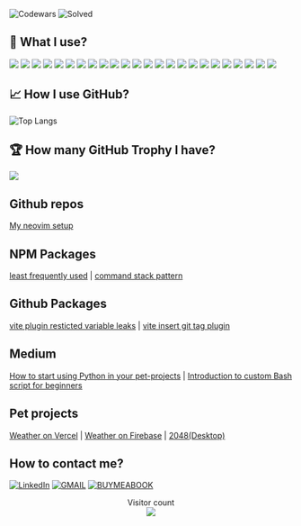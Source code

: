 ![Codewars](https://www.codewars.com/users/Vladislav/badges/micro) ![Solved](https://badges.peiyuan.ch/leetcode/vladislavkovaliov/solved)


## 🔧 What I use?
![](https://img.shields.io/badge/OS-Linux-informational?style=flat&logo=linux&logoColor=white&color=2bbc8a) ![](https://img.shields.io/badge/OS-MacOS-informational?style=flat&logo=macos&logoColor=white&color=2bbc8a) ![](https://img.shields.io/badge/Editor-WebStorm-informational?style=flat&logo=webstorm&logoColor=white&color=2bbc8a) ![](https://img.shields.io/badge/Code-Python-informational?style=flat&logo=python&logoColor=white&color=2bbc8a) ![](https://img.shields.io/badge/Code-Node-informational?style=flat&logo=node.js&logoColor=white&color=2bbc8a) ![](https://img.shields.io/badge/Code-JavaScript-informational?style=flat&logo=javascript&logoColor=white&color=2bbc8a) ![](https://img.shields.io/badge/Code-TypeScript-informational?style=flat&logo=typescript&logoColor=white&color=2bbc8a) ![](https://img.shields.io/badge/Code-Durt-informational?style=flat&logo=durt&logoColor=white&color=2bbc8a) ![](https://img.shields.io/badge/Mobile-Flutter-2bbc8a?style=flat&logoColor=white) ![](https://img.shields.io/badge/Code-WebGL-informational?style=flat&logo=webgl&logoColor=white&color=2bbc8a) ![](https://img.shields.io/badge/Code-React-informational?style=flat&logo=react&logoColor=white&color=2bbc8a) ![](https://img.shields.io/badge/Shell-Bash-informational?style=flat&logo=gnu-bash&logoColor=white&color=2bbc8a) ![](https://img.shields.io/badge/Tools-MongoDB-informational?style=flat&logo=mongodb&logoColor=white&color=2bbc8a) ![](https://img.shields.io/badge/Cloud-Digital_Ocean-informational?style=flat&logo=digitalocean&logoColor=white&color=2bbc8a) ![](https://img.shields.io/badge/Code-Raspberry-PI?style=flat&logo=raspberrypi&logoColor=white&color=2bbc8a) ![](https://img.shields.io/badge/Auto-Mazda-informational?style=flat&logo=mazda&logoColor=white&color=2bbc8a) ![](https://img.shields.io/badge/Music-Bose-info?style=flat&logo=bose&logoColor=white&color=2bbc8a) ![](https://img.shields.io/badge/Code-GitLab-informational?style=flat&logo=gitlab&logoColor=white&color=2bbc8a) ![](https://img.shields.io/badge/Code-Gulp-informational?style=flat&logo=gulp&logoColor=white&color=2bbc8a) ![](https://img.shields.io/badge/Code-iterm2-informational?style=flat&logo=iterm2&logoColor=white&color=2bbc8a) ![](https://img.shields.io/badge/Code-nestjs-informational?style=flat&logo=nestjs&logoColor=white&color=2bbc8a) ![](https://img.shields.io/badge/Games-Playstation_4-informational?style=flat&logo=playstation4&logoColor=white&color=2bbc8a) ![](https://img.shields.io/badge/Games-Playstation_5-informational?style=flat&logo=playstation5&logoColor=white&color=2bbc8a) ![](https://img.shields.io/badge/Games-Steam-informational?style=flat&logo=steam&logoColor=white&color=2bbc8a)


## &#x1f4c8; How I use GitHub?
![Top Langs](https://github-readme-stats.vercel.app/api/top-langs/?username=vladislavkovaliov&layout=compact&theme=dark)

## 🏆 How many GitHub Trophy I have?
![](https://github-profile-trophy.vercel.app/?username=vladislavkovaliov&no-frame=true&theme=monokai&row=1)

## Github repos
[My neovim setup](https://github.com/vladislavkovaliov/nvim)

## NPM Packages
 [least frequently used](https://www.npmjs.com/package/least-frequently-used) | [command stack pattern](https://www.npmjs.com/package/command-stack-pattern)
 
## Github Packages
[vite plugin resticted variable leaks](https://github.com/users/vladislavkovaliov/packages/npm/package/vite-plugin-resticted-variable-leaks) | [vite insert git tag plugin](https://github.com/vladislavkovaliov/vite-insert-git-tag-plugin/pkgs/npm/vite-insert-git-tag-plugin)

## Medium

[How to start using Python in your pet-projects](https://v-v-kovaliov.medium.com/how-to-start-use-python-in-yours-pet-projects-1f56a461a2b1) | [Introduction to custom Bash script for beginners](https://medium.com/@v-v-kovaliov/introduction-to-custom-bash-script-for-beginners-6fe65e0e5c39)

## Pet projects
[Weather on Vercel](https://weather-ochre-iota.vercel.app/) | [Weather on Firebase](https://weat-29010.firebaseapp.com/) | [2048(Desktop)](https://project-6084874703720778896.web.app/)

## How to contact me?
[![LinkedIn](https://img.shields.io/badge/LinkedIn-0077B5?style=for-the-badge&logo=linkedin&logoColor=black)](https://www.linkedin.com/in/vladislav-kovaliov/) [![GMAIL](https://img.shields.io/badge/Gmail-D14836?style=for-the-badge&logo=gmail&logoColor=white)](mailto:v.v.kovaliov@gmail.com) [![BUYMEABOOK](https://img.shields.io/badge/buymeabook-ffd966?style=for-the-badge&logo=buymeacoffee&logoColor=white)](https://www.buymeacoffee.com/vkovaliov)

<p align="center"> 
  <div align="center">Visitor count</div>
  <div align="center">
    <img src="https://profile-counter.glitch.me/vladislavkovaliov/count.svg"/>
  </div> 
</p>

